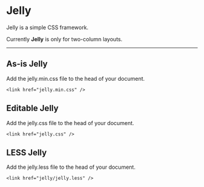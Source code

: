 # Jelly

Jelly is a simple CSS framework.

Currently **Jelly** is only for two-column layouts.

---

## As-is **Jelly**

Add the jelly.min.css file to the head of your document.

`<link href="jelly.min.css" />`

## Editable  **Jelly**

Add the jelly.css file to the head of your document.

`<link href="jelly.css" />`

## LESS **Jelly**

Add the jelly.less file to the head of your document.

`<link href="jelly/jelly.less" />`